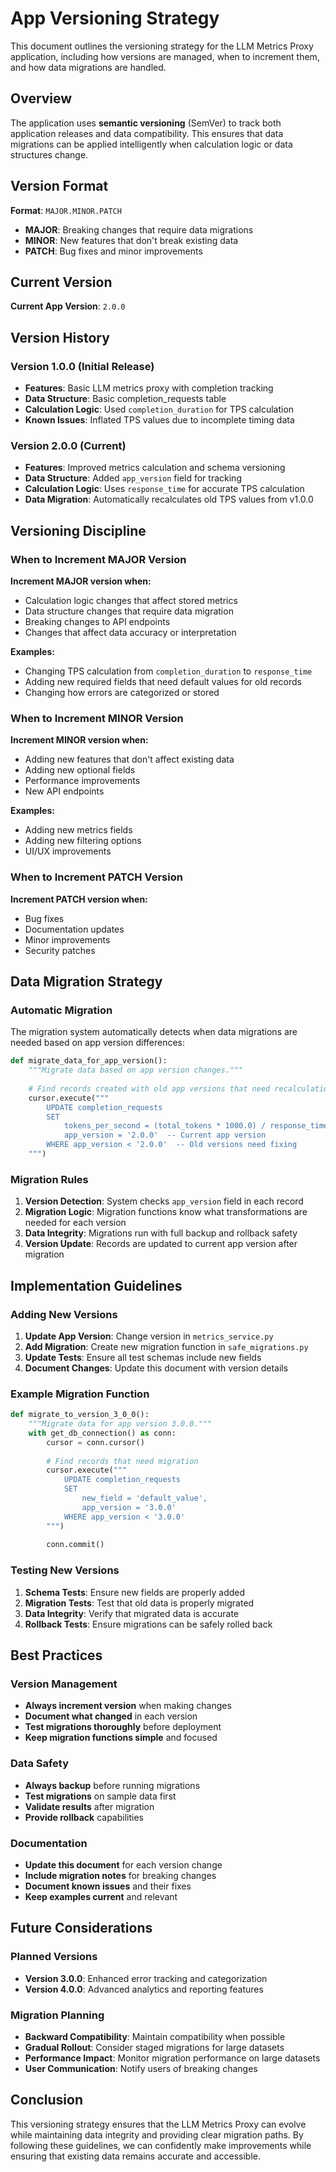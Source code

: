 # App Versioning Strategy

This document outlines the versioning strategy for the LLM Metrics Proxy application, including how versions are managed, when to increment them, and how data migrations are handled.

## Overview

The application uses **semantic versioning** (SemVer) to track both application releases and data compatibility. This ensures that data migrations can be applied intelligently when calculation logic or data structures change.

## Version Format

**Format**: `MAJOR.MINOR.PATCH`

- **MAJOR**: Breaking changes that require data migrations
- **MINOR**: New features that don't break existing data
- **PATCH**: Bug fixes and minor improvements

## Current Version

**Current App Version**: `2.0.0`

## Version History

### Version 1.0.0 (Initial Release)
- **Features**: Basic LLM metrics proxy with completion tracking
- **Data Structure**: Basic completion_requests table
- **Calculation Logic**: Used `completion_duration` for TPS calculation
- **Known Issues**: Inflated TPS values due to incomplete timing data

### Version 2.0.0 (Current)
- **Features**: Improved metrics calculation and schema versioning
- **Data Structure**: Added `app_version` field for tracking
- **Calculation Logic**: Uses `response_time` for accurate TPS calculation
- **Data Migration**: Automatically recalculates old TPS values from v1.0.0

## Versioning Discipline

### When to Increment MAJOR Version

**Increment MAJOR version when:**
- Calculation logic changes that affect stored metrics
- Data structure changes that require data migration
- Breaking changes to API endpoints
- Changes that affect data accuracy or interpretation

**Examples:**
- Changing TPS calculation from `completion_duration` to `response_time`
- Adding new required fields that need default values for old records
- Changing how errors are categorized or stored

### When to Increment MINOR Version

**Increment MINOR version when:**
- Adding new features that don't affect existing data
- Adding new optional fields
- Performance improvements
- New API endpoints

**Examples:**
- Adding new metrics fields
- Adding new filtering options
- UI/UX improvements

### When to Increment PATCH Version

**Increment PATCH version when:**
- Bug fixes
- Documentation updates
- Minor improvements
- Security patches

## Data Migration Strategy

### Automatic Migration

The migration system automatically detects when data migrations are needed based on app version differences:

```python
def migrate_data_for_app_version():
    """Migrate data based on app version changes."""
    
    # Find records created with old app versions that need recalculation
    cursor.execute("""
        UPDATE completion_requests 
        SET 
            tokens_per_second = (total_tokens * 1000.0) / response_time_ms,
            app_version = '2.0.0'  -- Current app version
        WHERE app_version < '2.0.0'  -- Old versions need fixing
    """)
```

### Migration Rules

1. **Version Detection**: System checks `app_version` field in each record
2. **Migration Logic**: Migration functions know what transformations are needed for each version
3. **Data Integrity**: Migrations run with full backup and rollback safety
4. **Version Update**: Records are updated to current app version after migration

## Implementation Guidelines

### Adding New Versions

1. **Update App Version**: Change version in `metrics_service.py`
2. **Add Migration**: Create new migration function in `safe_migrations.py`
3. **Update Tests**: Ensure all test schemas include new fields
4. **Document Changes**: Update this document with version details

### Example Migration Function

```python
def migrate_to_version_3_0_0():
    """Migrate data for app version 3.0.0."""
    with get_db_connection() as conn:
        cursor = conn.cursor()
        
        # Find records that need migration
        cursor.execute("""
            UPDATE completion_requests 
            SET 
                new_field = 'default_value',
                app_version = '3.0.0'
            WHERE app_version < '3.0.0'
        """)
        
        conn.commit()
```

### Testing New Versions

1. **Schema Tests**: Ensure new fields are properly added
2. **Migration Tests**: Test that old data is properly migrated
3. **Data Integrity**: Verify that migrated data is accurate
4. **Rollback Tests**: Ensure migrations can be safely rolled back

## Best Practices

### Version Management

- **Always increment version** when making changes
- **Document what changed** in each version
- **Test migrations thoroughly** before deployment
- **Keep migration functions simple** and focused

### Data Safety

- **Always backup** before running migrations
- **Test migrations** on sample data first
- **Validate results** after migration
- **Provide rollback** capabilities

### Documentation

- **Update this document** for each version change
- **Include migration notes** for breaking changes
- **Document known issues** and their fixes
- **Keep examples current** and relevant

## Future Considerations

### Planned Versions

- **Version 3.0.0**: Enhanced error tracking and categorization
- **Version 4.0.0**: Advanced analytics and reporting features

### Migration Planning

- **Backward Compatibility**: Maintain compatibility when possible
- **Gradual Rollout**: Consider staged migrations for large datasets
- **Performance Impact**: Monitor migration performance on large datasets
- **User Communication**: Notify users of breaking changes

## Conclusion

This versioning strategy ensures that the LLM Metrics Proxy can evolve while maintaining data integrity and providing clear migration paths. By following these guidelines, we can confidently make improvements while ensuring that existing data remains accurate and accessible.
